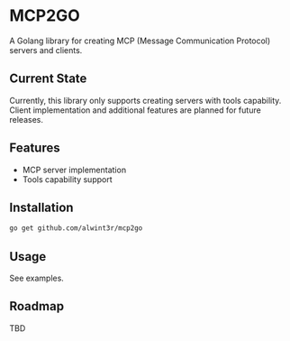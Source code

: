# MCP2GO

A Golang library for creating MCP (Message Communication Protocol) servers and clients.

## Current State

Currently, this library only supports creating servers with tools capability. Client implementation and additional features are planned for future releases.

## Features

- MCP server implementation
- Tools capability support

## Installation

```bash
go get github.com/alwint3r/mcp2go
```

## Usage

See examples.

## Roadmap

TBD
